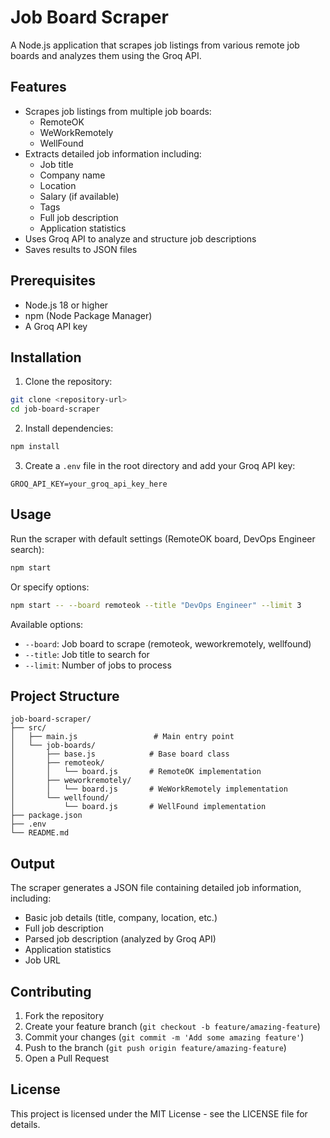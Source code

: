 # Job Board Scraper

A Node.js application that scrapes job listings from various remote job boards and analyzes them using the Groq API.

## Features

- Scrapes job listings from multiple job boards:
  - RemoteOK
  - WeWorkRemotely
  - WellFound
- Extracts detailed job information including:
  - Job title
  - Company name
  - Location
  - Salary (if available)
  - Tags
  - Full job description
  - Application statistics
- Uses Groq API to analyze and structure job descriptions
- Saves results to JSON files

## Prerequisites

- Node.js 18 or higher
- npm (Node Package Manager)
- A Groq API key

## Installation

1. Clone the repository:
```bash
git clone <repository-url>
cd job-board-scraper
```

2. Install dependencies:
```bash
npm install
```

3. Create a `.env` file in the root directory and add your Groq API key:
```
GROQ_API_KEY=your_groq_api_key_here
```

## Usage

Run the scraper with default settings (RemoteOK board, DevOps Engineer search):
```bash
npm start
```

Or specify options:
```bash
npm start -- --board remoteok --title "DevOps Engineer" --limit 3
```

Available options:
- `--board`: Job board to scrape (remoteok, weworkremotely, wellfound)
- `--title`: Job title to search for
- `--limit`: Number of jobs to process

## Project Structure

```
job-board-scraper/
├── src/
│   ├── main.js                 # Main entry point
│   └── job-boards/
│       ├── base.js            # Base board class
│       ├── remoteok/
│       │   └── board.js       # RemoteOK implementation
│       ├── weworkremotely/
│       │   └── board.js       # WeWorkRemotely implementation
│       └── wellfound/
│           └── board.js       # WellFound implementation
├── package.json
├── .env
└── README.md
```

## Output

The scraper generates a JSON file containing detailed job information, including:
- Basic job details (title, company, location, etc.)
- Full job description
- Parsed job description (analyzed by Groq API)
- Application statistics
- Job URL

## Contributing

1. Fork the repository
2. Create your feature branch (`git checkout -b feature/amazing-feature`)
3. Commit your changes (`git commit -m 'Add some amazing feature'`)
4. Push to the branch (`git push origin feature/amazing-feature`)
5. Open a Pull Request

## License

This project is licensed under the MIT License - see the LICENSE file for details. 